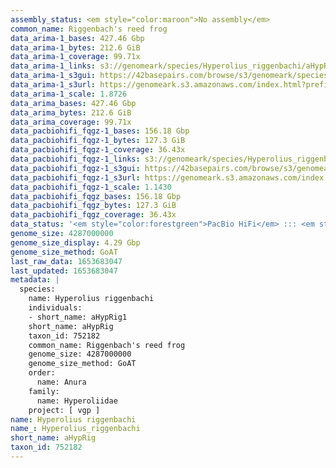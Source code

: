 ```yaml
---
assembly_status: <em style="color:maroon">No assembly</em>
common_name: Riggenbach's reed frog
data_arima-1_bases: 427.46 Gbp
data_arima-1_bytes: 212.6 GiB
data_arima-1_coverage: 99.71x
data_arima-1_links: s3://genomeark/species/Hyperolius_riggenbachi/aHypRig1/genomic_data/arima/<br>
data_arima-1_s3gui: https://42basepairs.com/browse/s3/genomeark/species/Hyperolius_riggenbachi/aHypRig1/genomic_data/arima/
data_arima-1_s3url: https://genomeark.s3.amazonaws.com/index.html?prefix=species/Hyperolius_riggenbachi/aHypRig1/genomic_data/arima/
data_arima-1_scale: 1.8726
data_arima_bases: 427.46 Gbp
data_arima_bytes: 212.6 GiB
data_arima_coverage: 99.71x
data_pacbiohifi_fqgz-1_bases: 156.18 Gbp
data_pacbiohifi_fqgz-1_bytes: 127.3 GiB
data_pacbiohifi_fqgz-1_coverage: 36.43x
data_pacbiohifi_fqgz-1_links: s3://genomeark/species/Hyperolius_riggenbachi/aHypRig1/genomic_data/pacbio_hifi/<br>
data_pacbiohifi_fqgz-1_s3gui: https://42basepairs.com/browse/s3/genomeark/species/Hyperolius_riggenbachi/aHypRig1/genomic_data/pacbio_hifi/
data_pacbiohifi_fqgz-1_s3url: https://genomeark.s3.amazonaws.com/index.html?prefix=species/Hyperolius_riggenbachi/aHypRig1/genomic_data/pacbio_hifi/
data_pacbiohifi_fqgz-1_scale: 1.1430
data_pacbiohifi_fqgz_bases: 156.18 Gbp
data_pacbiohifi_fqgz_bytes: 127.3 GiB
data_pacbiohifi_fqgz_coverage: 36.43x
data_status: '<em style="color:forestgreen">PacBio HiFi</em> ::: <em style="color:forestgreen">Arima</em>'
genome_size: 4287000000
genome_size_display: 4.29 Gbp
genome_size_method: GoAT
last_raw_data: 1653683047
last_updated: 1653683047
metadata: |
  species:
    name: Hyperolius riggenbachi
    individuals:
    - short_name: aHypRig1
    short_name: aHypRig
    taxon_id: 752182
    common_name: Riggenbach's reed frog
    genome_size: 4287000000
    genome_size_method: GoAT
    order:
      name: Anura
    family:
      name: Hyperoliidae
    project: [ vgp ]
name: Hyperolius riggenbachi
name_: Hyperolius_riggenbachi
short_name: aHypRig
taxon_id: 752182
---
```

